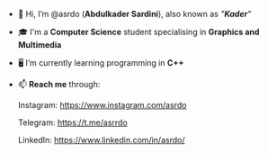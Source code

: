 - 👋 Hi, I’m @asrdo (**Abdulkader Sardini**), also known as *"**Kader**"*
- 🎓 I'm a **Computer Science** student specialising in **Graphics and Multimedia**
- 🖥 I’m currently learning programming in **C++**
- 📫 **Reach me** through:

    Instagram: https://www.instagram.com/asrdo
    
    Telegram: https://t.me/asrrdo
    
    LinkedIn: https://www.linkedin.com/in/asrdo/

<!---
asrdo/asrdo is a ✨ special ✨ repository because its `README.md` (this file) appears on your GitHub profile.
You can click the Preview link to take a look at your changes.
--->
